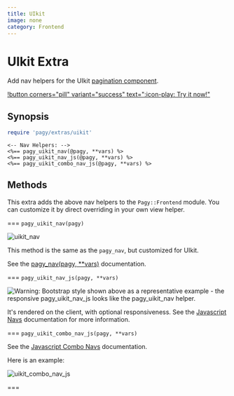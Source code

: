 ```yaml
---
title: UIkit
image: none
category: Frontend
---
```


# UIkit Extra

Add nav helpers for the UIkit [pagination component](https://getuikit.com/docs/pagination).

[!button corners="pill" variant="success" text=":icon-play: Try it now!"](/playground.md#3-demo-app)

## Synopsis

```ruby pagy.rb (initializer)
require 'pagy/extras/uikit'
```

```erb View
<-- Nav Helpers: -->
<%== pagy_uikit_nav(@pagy, **vars) %>
<%== pagy_uikit_nav_js(@pagy, **vars) %>
<%== pagy_uikit_combo_nav_js(@pagy, **vars) %>
```

## Methods

This extra adds the above nav helpers to the `Pagy::Frontend` module. You can customize it by direct overriding in your own view
helper.

=== `pagy_uikit_nav(pagy)`

![uikit_nav](/docs/assets/images/uikit_nav.png)

This method is the same as the `pagy_nav`, but customized for UIkit.

See the [pagy_nav(pagy, **vars)](/docs/api/frontend.md#pagy-nav-pagy-vars) documentation.

=== `pagy_uikit_nav_js(pagy, **vars)`

![Warning: Bootstrap style shown above as a representative example - the responsive `pagy_uikit_nav_js` looks like the `pagy_uikit_nav` helper.](/docs/assets/images/bootstrap_nav_js.png)

It's rendered on the client, with optional responsiveness. See the [Javascript Navs](/docs/api/javascript/navs.md) documentation
for more information.

=== `pagy_uikit_combo_nav_js(pagy, **vars)`

See the [Javascript Combo Navs](/docs/api/javascript/combo-navs.md) documentation.

Here is an example:

![uikit_combo_nav_js](/docs/assets/images/uikit_combo_nav_js.png)

===
